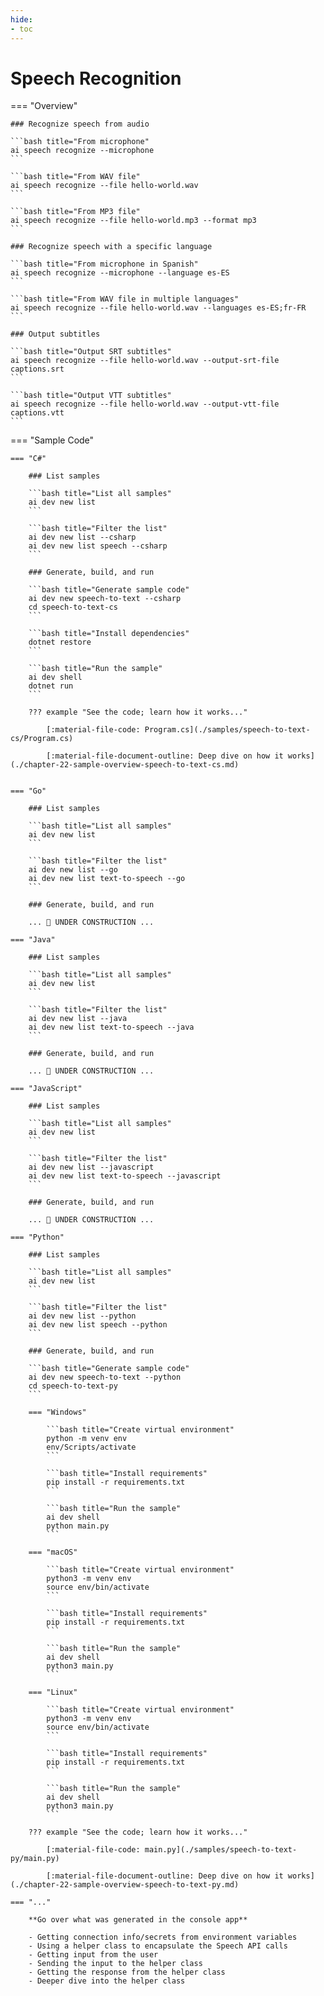 ```yaml
---
hide:
- toc
---
```

# Speech Recognition

=== "Overview"

    ### Recognize speech from audio

    ```bash title="From microphone"
    ai speech recognize --microphone
    ```

    ```bash title="From WAV file"
    ai speech recognize --file hello-world.wav
    ```

    ```bash title="From MP3 file"
    ai speech recognize --file hello-world.mp3 --format mp3
    ```

    ### Recognize speech with a specific language

    ```bash title="From microphone in Spanish"
    ai speech recognize --microphone --language es-ES
    ```

    ```bash title="From WAV file in multiple languages"
    ai speech recognize --file hello-world.wav --languages es-ES;fr-FR
    ```

    ### Output subtitles

    ```bash title="Output SRT subtitles"
    ai speech recognize --file hello-world.wav --output-srt-file captions.srt
    ```

    ```bash title="Output VTT subtitles"
    ai speech recognize --file hello-world.wav --output-vtt-file captions.vtt
    ```

=== "Sample Code"

    === "C#"

        ### List samples

        ```bash title="List all samples"
        ai dev new list
        ```

        ```bash title="Filter the list"
        ai dev new list --csharp
        ai dev new list speech --csharp
        ```

        ### Generate, build, and run

        ```bash title="Generate sample code"
        ai dev new speech-to-text --csharp
        cd speech-to-text-cs
        ```

        ```bash title="Install dependencies"
        dotnet restore
        ```

        ```bash title="Run the sample"
        ai dev shell
        dotnet run
        ```

        ??? example "See the code; learn how it works..."

            [:material-file-code: Program.cs](./samples/speech-to-text-cs/Program.cs)  

            [:material-file-document-outline: Deep dive on how it works](./chapter-22-sample-overview-speech-to-text-cs.md)  


    === "Go"

        ### List samples

        ```bash title="List all samples"
        ai dev new list
        ```

        ```bash title="Filter the list"
        ai dev new list --go
        ai dev new list text-to-speech --go
        ```

        ### Generate, build, and run

        ... 🚧 UNDER CONSTRUCTION ...  

    === "Java"

        ### List samples

        ```bash title="List all samples"
        ai dev new list
        ```

        ```bash title="Filter the list"
        ai dev new list --java
        ai dev new list text-to-speech --java
        ```

        ### Generate, build, and run

        ... 🚧 UNDER CONSTRUCTION ...  

    === "JavaScript"

        ### List samples

        ```bash title="List all samples"
        ai dev new list
        ```

        ```bash title="Filter the list"
        ai dev new list --javascript
        ai dev new list text-to-speech --javascript
        ```

        ### Generate, build, and run

        ... 🚧 UNDER CONSTRUCTION ...  

    === "Python"

        ### List samples

        ```bash title="List all samples"
        ai dev new list
        ```

        ```bash title="Filter the list"
        ai dev new list --python
        ai dev new list speech --python
        ```

        ### Generate, build, and run

        ```bash title="Generate sample code"
        ai dev new speech-to-text --python
        cd speech-to-text-py
        ```

        === "Windows"

            ```bash title="Create virtual environment"
            python -m venv env
            env/Scripts/activate
            ```

            ```bash title="Install requirements"
            pip install -r requirements.txt
            ```

            ```bash title="Run the sample"
            ai dev shell
            python main.py
            ```

        === "macOS"

            ```bash title="Create virtual environment"
            python3 -m venv env
            source env/bin/activate
            ```

            ```bash title="Install requirements"
            pip install -r requirements.txt
            ```

            ```bash title="Run the sample"
            ai dev shell
            python3 main.py
            ```

        === "Linux"

            ```bash title="Create virtual environment"
            python3 -m venv env
            source env/bin/activate
            ```

            ```bash title="Install requirements"
            pip install -r requirements.txt
            ```

            ```bash title="Run the sample"
            ai dev shell
            python3 main.py
            ```

        ??? example "See the code; learn how it works..."

            [:material-file-code: main.py](./samples/speech-to-text-py/main.py)  

            [:material-file-document-outline: Deep dive on how it works](./chapter-22-sample-overview-speech-to-text-py.md)  

    === "..."

        **Go over what was generated in the console app**  
        
        - Getting connection info/secrets from environment variables  
        - Using a helper class to encapsulate the Speech API calls  
        - Getting input from the user  
        - Sending the input to the helper class  
        - Getting the response from the helper class  
        - Deeper dive into the helper class  